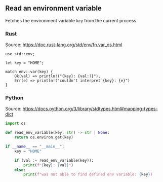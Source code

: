 ## Read an environment variable 

Fetches the environment variable `key` from the current process

### Rust

Source: https://doc.rust-lang.org/std/env/fn.var_os.html

```rust,edition2021
use std::env;

let key = "HOME";

match env::var(key) {
    Ok(val) => println!("{key}: {val:?}"),
    Err(e) => println!("couldn't interpret {key}: {e}")
}
```


### Python

Source: https://docs.python.org/3/library/stdtypes.html#mapping-types-dict

```python
import os

def read_env_variable(key: str) -> str | None:
    return os.environ.get(key)

if __name__ == "__main__":
    key = "HOME"

    if (val := read_env_variable(key)):
        print(f"{key}: {val}")
    else:
        print(f"was not able to find defined env variable: {key})
```